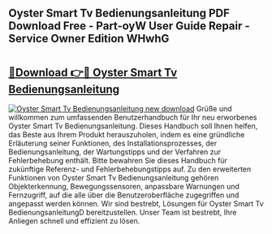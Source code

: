 ## Oyster Smart Tv Bedienungsanleitung PDF Download Free - Part-oyW User Guide Repair - Service Owner Edition WHwhG

# <h2><a href="http://df0gqcm.blite.top/?on=Oyster+Smart+Tv+Bedienungsanleitung">🔗Download 👉🔴 Oyster Smart Tv Bedienungsanleitung</a></h2>

[![Oyster Smart Tv Bedienungsanleitung new download](https://i.imgur.com/lujVjoI.png)](http://df0gqcm.blite.top/?on=Oyster+Smart+Tv+Bedienungsanleitung)
Grüße und willkommen zum umfassenden Benutzerhandbuch für Ihr neu erworbenes Oyster Smart Tv Bedienungsanleitung. Dieses Handbuch soll Ihnen helfen, das Beste aus Ihrem Produkt herauszuholen, indem es eine gründliche Erläuterung seiner Funktionen, des Installationsprozesses, der Bedienungsanleitung, der Wartungstipps und der Verfahren zur Fehlerbehebung enthält. Bitte bewahren Sie dieses Handbuch für zukünftige Referenz- und Fehlerbehebungstipps auf. Zu den erweiterten Funktionen von Oyster Smart Tv Bedienungsanleitung gehören Objekterkennung, Bewegungssensoren, anpassbare Warnungen und Fernzugriff, auf die alle über die Benutzeroberfläche zugegriffen und angepasst werden können. Wir sind bestrebt, Lösungen für Oyster Smart Tv BedienungsanleitungD bereitzustellen. Unser Team ist bestrebt, Ihre Anliegen schnell und effizient zu lösen.
